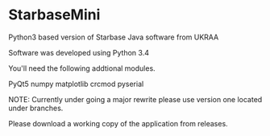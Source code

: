 # StarbaseMini
Python3 based version of Starbase Java software from UKRAA

Software was developed using Python 3.4

You'll need the following addtional modules.
 
PyQt5
numpy
matplotlib
crcmod
pyserial 


NOTE:  Currently under going a major rewrite please use version one located under branches.

Please download a working copy of the application from releases.